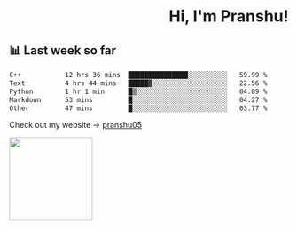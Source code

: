 <div align="right" >
   
   <H1>Hi, I'm Pranshu!</H1>

</div>

## 📊 Last week so far
<!--START_SECTION:waka-->

```txt
C++           12 hrs 36 mins  ███████████████░░░░░░░░░░   59.99 %
Text          4 hrs 44 mins   █████▓░░░░░░░░░░░░░░░░░░░   22.56 %
Python        1 hr 1 min      █▒░░░░░░░░░░░░░░░░░░░░░░░   04.89 %
Markdown      53 mins         █░░░░░░░░░░░░░░░░░░░░░░░░   04.27 %
Other         47 mins         █░░░░░░░░░░░░░░░░░░░░░░░░   03.77 %
```

<!--END_SECTION:waka-->

Check out my website -> [pranshu05](https://pranshu05.vercel.app)

<img align="left" width="150" src="https://user-images.githubusercontent.com/70943732/209951571-93b7afe5-f523-4683-b725-5d94b287e94e.png">

